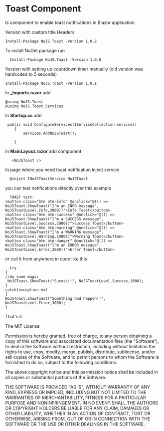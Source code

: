 ﻿
# Toast Component
Is component to enable toast notifications in Blazor application.

Version with custom title Headers
      
    Install-Package NoJS.Toast -Version 1.0.2

To install NuGet package run

      Install-Package NoJS.Toast -Version 1.0.0

Version with setting up countdown timer manually (old version was hardcoded to 5 seconds)
      
    Install-Package NoJS.Toast -Version 1.0.1

In **_Imports.razor**
 add
 
    @using NoJS.Toast
    @using NoJS.Toast.Services

In **Startup.cs**
 add
 
     public void ConfigureServices(IServiceCollection services)
        {
            services.AddNoJSToast();

        }
In **MainLayout.razor**
 add component
 
       <NoJSToast />


In page where you need toast notification inject service
 
      @inject INoJSToastService NoJSToast


you can test notifications directly over this example
 
      TOAST test:
    <button class="btn btn-info" @onclick="@(() => NoJSToast.ShowToast("I'm an INFO message", NoJSToastLevel.Info,2000))">Info Toast</button>
    <button class="btn btn-success" @onclick="@(() => NoJSToast.ShowToast("I'm a SUCCESS message", NoJSToastLevel.Success,2000))">Success Toast</button>
    <button class="btn btn-warning" @onclick="@(() => NoJSToast.ShowToast("I'm a WARNING message", NoJSToastLevel.Warning,2000))">Warning Toast</button>
    <button class="btn btn-danger" @onclick="@(() => NoJSToast.ShowToast("I'm an ERROR message", NoJSToastLevel.Error,2000))">Error Toast</button>


or call it from anywhere in code like this
 
      try
    {
    //do some magic
     NoJSToast.ShowToast("Sucess!!", NoJSToastLevel.Success,1000);
    }
    catch(exception ex)
    {
    NoJSToast.ShowToast("Something bad happen!!", NoJSToastLevel.Error,3000);
    }


That's it.


The MIT License

Permission is hereby granted, free of charge, to any person obtaining a copy
of this software and associated documentation files (the "Software"), to deal
in the Software without restriction, including without limitation the rights
to use, copy, modify, merge, publish, distribute, sublicense, and/or sell
copies of the Software, and to permit persons to whom the Software is
furnished to do so, subject to the following conditions:

The above copyright notice and this permission notice shall be included in
all copies or substantial portions of the Software.

THE SOFTWARE IS PROVIDED "AS IS", WITHOUT WARRANTY OF ANY KIND, EXPRESS OR
IMPLIED, INCLUDING BUT NOT LIMITED TO THE WARRANTIES OF MERCHANTABILITY,
FITNESS FOR A PARTICULAR PURPOSE AND NONINFRINGEMENT. IN NO EVENT SHALL THE
AUTHORS OR COPYRIGHT HOLDERS BE LIABLE FOR ANY CLAIM, DAMAGES OR OTHER
LIABILITY, WHETHER IN AN ACTION OF CONTRACT, TORT OR OTHERWISE, ARISING FROM,
OUT OF OR IN CONNECTION WITH THE SOFTWARE OR THE USE OR OTHER DEALINGS IN
THE SOFTWARE.

